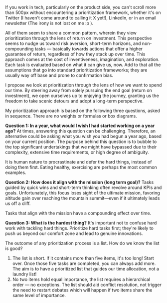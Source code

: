 If you work in tech, particularly on the product side, you can't scroll more than 500px without encountering a prioritization framework, whether it's on Twitter (I haven't come around to calling it X yet!), LinkedIn, or in an email newsletter (The irony is not lost on me :p ).

All of them seem to share a common pattern, wherein they view prioritization through the lens of return on investment. This perspective seems to nudge us toward risk aversion, short-term horizons, and non-compounding tasks — basically towards actions that offer a higher guarantee of return, regardless of how they stack up over time. This approach comes at the cost of inventiveness, imagination, and exploration. Each task is evaluated based on what it can give us, now. Add to that all the assumptions that go into standard prioritization frameworks; they are usually way off base and prone to confirmation bias.

I propose we look at prioritization through the lens of how we want to spend our time. By steering away from solely pursuing the end goal (return on investment), we open ourselves up to enjoying the journey, granting us the freedom to take scenic detours and adopt a long-term perspective.

My prioritization approach is based on the following three questions, asked in sequence. There are no weights or formulas or box diagrams.

**Question 1: In a year, what would I wish I had started working on a year ago?**
At times, answering this question can be challenging. Therefore, an alternative could be asking what you wish you had begun a year ago, based on your current position. The purpose behind this question is to bubble to the top significant undertakings that we might have bypassed due to their complexity, extensive time requirements, or high degree of ambiguity.

It is human nature to procrastinate and defer the hard things, instead of doing them first. Eating healthy, exercising are perhaps the most common examples.

**Question 2: How does it align with the mission (long term goal)?**
Tasks guided by quick wins and short-term thinking often revolve around KPIs and goals. Unfortunately, this focus loses sight of the ultimate mission, favoring altitude gain over reaching the mountain summit—even if it ultimately leads us off a cliff.

Tasks that align with the mission have a compounding effect over time.

**Question 3: What is the hardest thing?**
It's important not to confuse hard work with tackling hard things. Prioritize hard tasks first; they're likely to push us beyond our comfort zone and lead to genuine innovations.


The outcome of any prioritization process is a list. How do we know the list is good?

1. The list is short. If it contains more than five items, it's too long! Start over. Once those five tasks are completed, you can always add more. The aim is to have a prioritized list that guides our time allocation, not a laundry list!
2. No two items hold equal importance, the list requires a hierarchical order — no exceptions. The list should aid conflict resolution, not trigger the need to restart debates which will happen if two items share the same level of importance. 